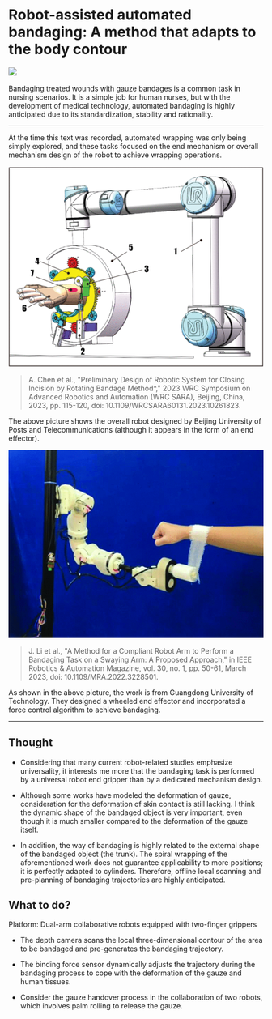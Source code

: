 # Robot-assisted automated bandaging: A method that adapts to the body contour

![](image/bandage.avif)

Bandaging treated wounds with gauze bandages is a common task in nursing scenarios. It is a simple job for human nurses, but with the development of medical technology, automated bandaging is highly anticipated due to its standardization, stability and rationality.

---

At the time this text was recorded, automated wrapping was only being simply explored, and these tasks focused on the end mechanism or overall mechanism design of the robot to achieve wrapping operations.

![](image/Beijing.gif)
>A. Chen et al., "Preliminary Design of Robotic System for Closing Incision by Rotating Bandage Method*," 2023 WRC Symposium on Advanced Robotics and Automation (WRC SARA), Beijing, China, 2023, pp. 115-120, doi: 10.1109/WRCSARA60131.2023.10261823.

The above picture shows the overall robot designed by Beijing University of Posts and Telecommunications (although it appears in the form of an end effector).

![](image/Guangdong.gif)
>J. Li et al., "A Method for a Compliant Robot Arm to Perform a Bandaging Task on a Swaying Arm: A Proposed Approach," in IEEE Robotics & Automation Magazine, vol. 30, no. 1, pp. 50-61, March 2023, doi: 10.1109/MRA.2022.3228501.

As shown in the above picture, the work is from Guangdong University of Technology. They designed a wheeled end effector and incorporated a force control algorithm to achieve bandaging.

---

## Thought

* Considering that many current robot-related studies emphasize universality, it interests me more that the bandaging task is performed by a universal robot end gripper than by a dedicated mechanism design.

* Although some works have modeled the deformation of gauze, consideration for the deformation of skin contact is still lacking. I think the dynamic shape of the bandaged object is very important, even though it is much smaller compared to the deformation of the gauze itself.

* In addition, the way of bandaging is highly related to the external shape of the bandaged object (the trunk). The spiral wrapping of the aforementioned work does not guarantee applicability to more positions; it is perfectly adapted to cylinders. Therefore, offline local scanning and pre-planning of bandaging trajectories are highly anticipated.

## What to do?

Platform: Dual-arm collaborative robots equipped with two-finger grippers

* The depth camera scans the local three-dimensional contour of the area to be bandaged and pre-generates the bandaging trajectory.

* The binding force sensor dynamically adjusts the trajectory during the bandaging process to cope with the deformation of the gauze and human tissues.

* Consider the gauze handover process in the collaboration of two robots, which involves palm rolling to release the gauze.